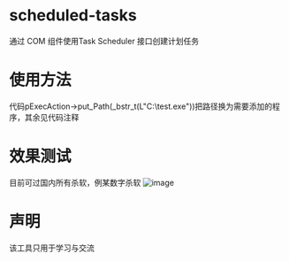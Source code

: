 # scheduled-tasks
通过 COM 组件使用Task Scheduler 接口创建计划任务
# 使用方法
代码pExecAction->put_Path(_bstr_t(L"C:\\test.exe"))把路径换为需要添加的程序，其余见代码注释
# 效果测试
目前可过国内所有杀软，例某数字杀软
![image](https://github.com/ZJING77/scheduled-tasks/assets/74964132/f554c188-6027-4406-a9a5-76ffe5774946)
# 声明
该工具只用于学习与交流
